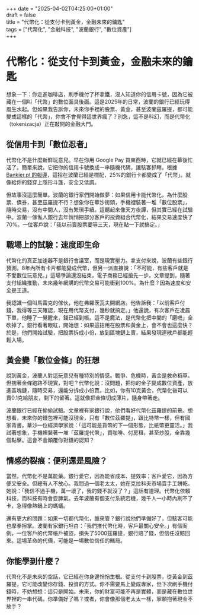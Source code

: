 +++
date = "2025-04-02T04:25:00+01:00"  
draft = false  
title = "代幣化：從支付卡到黃金，金融未來的鑰匙"  
tags = ["代幣化", "金融科技", "波蘭銀行", "數位資產"]  
+++



# 代幣化：從支付卡到黃金，金融未來的鑰匙

想象一下：你走進咖啡店，刷手機付了杯拿鐵，沒人知道你的信用卡號，因為它被藏在一個叫「代幣」的數位面具後面。這是2025年的日常，波蘭的銀行已經玩得風生水起。但如果我告訴你，未來你手裡的股票、黃金，甚至波蘭茲羅提，都可能變成這樣的「代幣」，你會不會覺得這世界瘋了？別急，這不是科幻，而是代幣化（tokenizacja）正在敲開的金融大門。

## 從信用卡到「數位忍者」

代幣化不是什麼新鮮玩意兒。早在你用 Google Pay 買東西時，它就已經在幕後忙活了。簡單來說，它把你的信用卡號換成一串隨機代碼，讓駭客抓瞎。根據 [Bankier.pl 的報導](https://www.bankier.pl/wiadomosc/Dzisiaj-karty-i-dokumenty-w-przyszlosci-akcje-i-zloty-Po-co-jest-bankom-i-klientom-tokenizacja-8917560.html)，這招在波蘭已經是標配，25%的銀行卡都變成了「代幣」。就像給你的錢穿上隱形斗篷，安全又低調。

但故事沒這麼簡單。波蘭的銀行家們開始做夢：如果信用卡能代幣化，為什麼股票、債券，甚至茲羅提不行？想象你在華沙街頭，手機裡裝著一堆「數位股票」，隨時交易，沒有中間人，沒有繁瑣手續。這聽起來像天方夜譚，但其實已經在試驗中。波蘭一傢俬人銀行去年悄悄把部分客戶的投資組合代幣化，結果交易速度快了70%。一位客戶說：「我以前賣股票要等三天，現在點一下就搞定。」

## 戰場上的試驗：速度即生命

代幣化的真正加速器不是銀行會議室，而是現實壓力。拿支付來說，波蘭有些銀行預測，8年內所有卡片都能變成代幣，但另一派直接說：「不可能，有些客戶就是不愛數位玩意兒。」這場爭論還沒結束，電子商務已經搶先一步。文章提到，隨著支付組織推動，未來幾年網購的代幣交易可能衝到100%。為什麼？因為速度和安全是王道。

我認識一個叫馬雷克的傢伙，他在弗羅茨瓦夫開網店。他告訴我：「以前客戶付錢，我得等三天確認，現在用代幣支付，幾秒就搞定。」他還說，有次客戶在凌晨下單，他睡了一覺醒來，錢已經到帳。這不是魔法，是代幣化把中間的「磨嘰」全砍掉了。銀行看著眼紅，開始想：如果這招用在股票和黃金上，會不會也這麼快？於是，他們開始試驗，把股票拆成小份，放到區塊鏈上賣，結果發現連散戶都能輕鬆入場。

## 黃金變「數位金條」的狂想

說到黃金，波蘭人對這玩意兒有種特別的情感。戰爭、危機時，黃金是救命稻草。但揣著金條跑路不現實，對吧？代幣化說：沒問題，把你的金子變成數位資產，放進區塊鏈，隨時交易，還能分拆成小份賣。比如，你有10克黃金，代幣化後可以賣0.1克給朋友，剩下的留著。這就像把金條切成薄片，隨身帶著走。

波蘭銀行已經在偷偷試驗。文章裡有家銀行說，他們看好代幣化茲羅提的前景。想想看，未來你的錢包裡可能沒現金，只有「數位茲羅提」，跟比特幣一樣，但有國家背書。華沙一位經濟學家說：「這可能是貨幣的下一個形態，比紙幣更靈活。」我試著想象，手機裡裝著一堆「茲羅提代幣」，買咖啡、付房租，甚至炒股，全靠幾個點擊。這會不會顛覆你對錢的認知？

## 情感的裂痕：便利還是風險？

當然，代幣化不是萬能藥。銀行愛它，因為能省成本、提效率；客戶愛它，因為方便又安全。但總有人不放心。我問過一個老太太，她在克拉科夫市場賣手工餅乾。她說：「我信不過手機，萬一壞了，我的錢不就沒了？」這話有道理。代幣化依賴科技，而科技有時會耍脾氣。去年波蘭有個支付系統宕機，幾千人一小時內刷不了卡，急得像熱鍋上的螞蟻。

還有更大的問題：如果一切都代幣化，誰來管？銀行說他們準備好了，但駭客可能也摩拳擦掌。波蘭有家銀行坦白：「我們推代幣化時，客戶最關心安全。」有個案例，一位客戶的代幣帳戶被盜，損失了5000茲羅提，銀行賠了錢，但信任沒賠回來。這場革命的代價，可能是一場數位信任的賭局。

## 你能學到什麼？

代幣化不是未來的空話，它已經在你身邊悄悄生根。從支付卡到股票，從黃金到茲羅提，它可能改變你存錢、投資的方式。你不需要馬上變成專家，但下次刷手機付錢時，不妨想想：這只是開始。未來，你的財富可能不再是實體，而是藏在數位世界裡的一串代碼。你準備好了嗎？或者，你會像那個老太太一樣，寧願抱著現金不放手？


